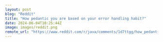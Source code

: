 ```yaml
---
layout: post
blog: "Reddit"
title: "How pedantic you are based on your error handling habit?"
date: 2024-06-04T10:25:44Z
image: images/reddit.png
remote_url: "https://www.reddit.com/r/java/comments/1d7ttgg/how_pedantic_you_are_based_on_your_error_handling/"
---
```

